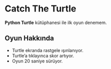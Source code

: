 # Catch The Turtle

**Python Turtle** kütüphanesi ile ilk oyun denemem.

## Oyun Hakkında
- Turtle ekranda rastgele ışınlanıyor.
- Turtle’a tıklayınca skor artıyor.
- Oyun 20 saniye sürüyor.
